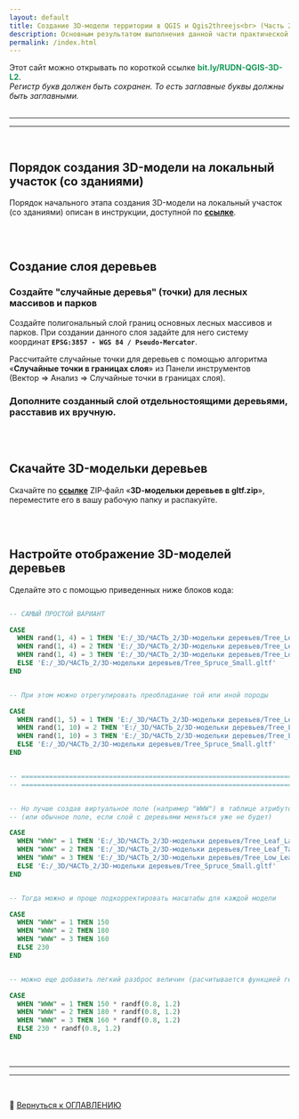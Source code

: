 ```yaml
---
layout: default
title: Cозданиe 3D-модели территории в QGIS и Qgis2threejs<br> (Часть 2)
description: Основным результатом выполнения данной части практической работы является опубликованный в интернет веб&#8209;геопортал с 3D&#8209;моделью небольшого участка городской территории со зданиями и внедренными 3d&#8209;моделями объектов
permalink: /index.html
---
```

<!-- ВАЖНО: без "layout: default" локально не работает - сайт генерится, но без макета -->
<!-- А на GitHub, если есть любой пункт в заголовке, то сразу стр. 404. Нормально рендерится только когда вообще нет заголовка -->
<!-- Встречал еще какой-то tagline: Easy websites with GitHub Pages -->

<!-- 
    С проблемностью title/description при разворачивании на GitHub нашел пока такой выход:
    Если самая первая строка в README.md «простой текст», а не заголовок, то title/description берутся из _config.yml
 -->

Этот сайт можно открывать по короткой ссылке **<font color="#159957">bit.ly/RUDN-QGIS-3D-L2</font>**. \
*Регистр букв должен быть сохранен. То есть заглавные буквы должны быть заглавными.*
<br><br>
<hr><hr> <!-- двойная разделительная линия ======================================================== -->
<br>


## Порядок создания 3D-модели на локальный участок (со зданиями)

Порядок начального этапа создания 3D-модели на локальный участок (со зданиями) описан в инструкции, доступной по 
   <a href="./materials/Порядок создания 3D-модели на локальный участок - со зданиями _ v-2024-09-30.pdf" 
      title="Ссылка на инструкцию" 
      target="_blank">
      <b>ссылке</b></a>.



<br><br>
## Создание слоя деревьев

### Создайте "случайные деревья" (точки) для лесных массивов и парков
Создайте полигональный слой границ основных лесных массивов и парков. При создании данного слоя задайте для него систему координат **`EPSG:3857 - WGS 84 / Pseudo-Mercator`**.

Рассчитайте случайные точки для деревьев с помощью алгоритма «**Случайные точки в границах слоя**» из Панели инструментов (Вектор&nbsp;&rArr;&nbsp;Анализ&nbsp;&rArr;&nbsp;Случайные точки в границах слоя).

### Дополните созданный слой отдельностоящими деревьями, расставив их вручную.


<br><br>
## Скачайте 3D-модельки деревьев

Скачайте по 
   <a href="./materials/3D-модельки деревьев в gltf.zip" 
      title="Ссылка для загрузки 3D-моделек деревь" >
      <!-- target="_blank" я ЗАКОММЕНТИЛ - без него не происходит лишнего "взмигивания страницы". ">" пришлось перенести в строку выше -->
      <b>ссылке</b></a>
ZIP&#8209;файл «**3D&#8209;модельки деревьев в gltf.zip**», переместите его в вашу рабочую папку и распакуйте.


<br><br>
## Настройте отображение 3D-моделей деревьев
Сделайте это с помощью приведенных ниже блоков кода:
```sql

-- САМЫЙ ПРОСТОЙ ВАРИАНТ

CASE
  WHEN rand(1, 4) = 1 THEN 'E:/_3D/ЧАСТЬ_2/3D-модельки деревьев/Tree_Leaf_Large_varying_colors.gltf'
  WHEN rand(1, 4) = 2 THEN 'E:/_3D/ЧАСТЬ_2/3D-модельки деревьев/Tree_Leaf_Tall.gltf'
  WHEN rand(1, 4) = 3 THEN 'E:/_3D/ЧАСТЬ_2/3D-модельки деревьев/Tree_Low_Leaf.gltf'
  ELSE 'E:/_3D/ЧАСТЬ_2/3D-модельки деревьев/Tree_Spruce_Small.gltf'
END


-- При этом можно отрегулировать преобладание той или иной породы

CASE
  WHEN rand(1, 5) = 1 THEN 'E:/_3D/ЧАСТЬ_2/3D-модельки деревьев/Tree_Leaf_Large_varying_colors.gltf'
  WHEN rand(1, 10) = 2 THEN 'E:/_3D/ЧАСТЬ_2/3D-модельки деревьев/Tree_Leaf_Tall.gltf'
  WHEN rand(1, 10) = 3 THEN 'E:/_3D/ЧАСТЬ_2/3D-модельки деревьев/Tree_Low_Leaf.gltf'
  ELSE 'E:/_3D/ЧАСТЬ_2/3D-модельки деревьев/Tree_Spruce_Small.gltf'
END


-- ======================================================================================================
-- ======================================================================================================


-- Но лучше создав виртуальное поле (например "WWW") в таблице атрибутов (если слой еще будет редактироваться)
-- (или обычное поле, если слой с деревьями меняться уже не будет)

CASE
  WHEN "WWW" = 1 THEN 'E:/_3D/ЧАСТЬ_2/3D-модельки деревьев/Tree_Leaf_Large_varying_colors.gltf'
  WHEN "WWW" = 2 THEN 'E:/_3D/ЧАСТЬ_2/3D-модельки деревьев/Tree_Leaf_Tall.gltf'
  WHEN "WWW" = 3 THEN 'E:/_3D/ЧАСТЬ_2/3D-модельки деревьев/Tree_Low_Leaf.gltf'
  ELSE 'E:/_3D/ЧАСТЬ_2/3D-модельки деревьев/Tree_Spruce_Small.gltf'
END


-- Тогда можно и проще подкорректировать масштабы для каждой модели

CASE
  WHEN "WWW" = 1 THEN 150
  WHEN "WWW" = 2 THEN 180
  WHEN "WWW" = 3 THEN 160
  ELSE 230
END


-- можно еще добавить легкий разброс величин (расчитывается функцией генератором случайных чисел randf)

CASE
  WHEN "WWW" = 1 THEN 150 * randf(0.8, 1.2)
  WHEN "WWW" = 2 THEN 180 * randf(0.8, 1.2)
  WHEN "WWW" = 3 THEN 160 * randf(0.8, 1.2)
  ELSE 230 * randf(0.8, 1.2)
END

```



<br>
<hr><hr> <!-- двойная разделительная линия ======================================================== -->
<br>

🔼 [Вернуться к ОГЛАВЛЕНИЮ](#оглавление)


